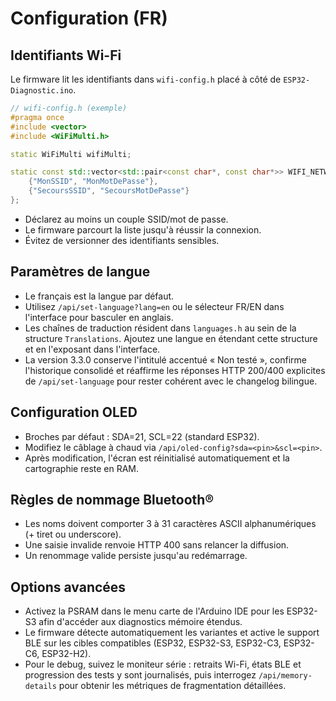 # Configuration (FR)

## Identifiants Wi-Fi
Le firmware lit les identifiants dans `wifi-config.h` placé à côté de `ESP32-Diagnostic.ino`.

```cpp
// wifi-config.h (exemple)
#pragma once
#include <vector>
#include <WiFiMulti.h>

static WiFiMulti wifiMulti;

static const std::vector<std::pair<const char*, const char*>> WIFI_NETWORKS = {
    {"MonSSID", "MonMotDePasse"},
    {"SecoursSSID", "SecoursMotDePasse"}
};
```

- Déclarez au moins un couple SSID/mot de passe.
- Le firmware parcourt la liste jusqu'à réussir la connexion.
- Évitez de versionner des identifiants sensibles.

## Paramètres de langue
- Le français est la langue par défaut.
- Utilisez `/api/set-language?lang=en` ou le sélecteur FR/EN dans l'interface pour basculer en anglais.
- Les chaînes de traduction résident dans `languages.h` au sein de la structure `Translations`. Ajoutez une langue en étendant cette structure et en l'exposant dans l'interface.
- La version 3.3.0 conserve l'intitulé accentué « Non testé », confirme l'historique consolidé et réaffirme les réponses HTTP 200/400 explicites de `/api/set-language` pour rester cohérent avec le changelog bilingue.

## Configuration OLED
- Broches par défaut : SDA=21, SCL=22 (standard ESP32).
- Modifiez le câblage à chaud via `/api/oled-config?sda=<pin>&scl=<pin>`.
- Après modification, l'écran est réinitialisé automatiquement et la cartographie reste en RAM.

## Règles de nommage Bluetooth®
- Les noms doivent comporter 3 à 31 caractères ASCII alphanumériques (+ tiret ou underscore).
- Une saisie invalide renvoie HTTP 400 sans relancer la diffusion.
- Un renommage valide persiste jusqu'au redémarrage.

## Options avancées
- Activez la PSRAM dans le menu carte de l'Arduino IDE pour les ESP32-S3 afin d'accéder aux diagnostics mémoire étendus.
- Le firmware détecte automatiquement les variantes et active le support BLE sur les cibles compatibles (ESP32, ESP32-S3, ESP32-C3, ESP32-C6, ESP32-H2).
- Pour le debug, suivez le moniteur série : retraits Wi-Fi, états BLE et progression des tests y sont journalisés, puis interrogez `/api/memory-details` pour obtenir les métriques de fragmentation détaillées.
